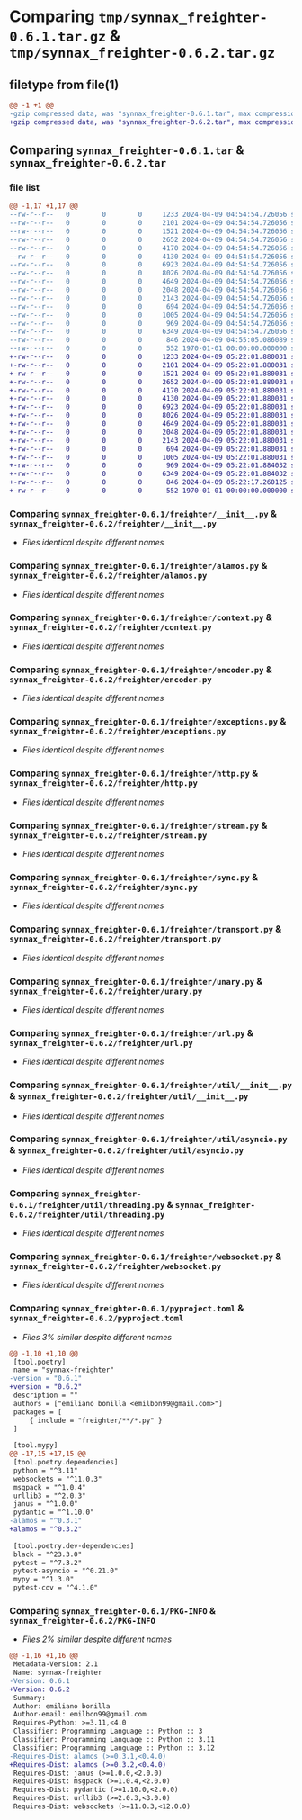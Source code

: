 # Comparing `tmp/synnax_freighter-0.6.1.tar.gz` & `tmp/synnax_freighter-0.6.2.tar.gz`

## filetype from file(1)

```diff
@@ -1 +1 @@
-gzip compressed data, was "synnax_freighter-0.6.1.tar", max compression
+gzip compressed data, was "synnax_freighter-0.6.2.tar", max compression
```

## Comparing `synnax_freighter-0.6.1.tar` & `synnax_freighter-0.6.2.tar`

### file list

```diff
@@ -1,17 +1,17 @@
--rw-r--r--   0        0        0     1233 2024-04-09 04:54:54.726056 synnax_freighter-0.6.1/freighter/__init__.py
--rw-r--r--   0        0        0     2101 2024-04-09 04:54:54.726056 synnax_freighter-0.6.1/freighter/alamos.py
--rw-r--r--   0        0        0     1521 2024-04-09 04:54:54.726056 synnax_freighter-0.6.1/freighter/context.py
--rw-r--r--   0        0        0     2652 2024-04-09 04:54:54.726056 synnax_freighter-0.6.1/freighter/encoder.py
--rw-r--r--   0        0        0     4170 2024-04-09 04:54:54.726056 synnax_freighter-0.6.1/freighter/exceptions.py
--rw-r--r--   0        0        0     4130 2024-04-09 04:54:54.726056 synnax_freighter-0.6.1/freighter/http.py
--rw-r--r--   0        0        0     6923 2024-04-09 04:54:54.726056 synnax_freighter-0.6.1/freighter/stream.py
--rw-r--r--   0        0        0     8026 2024-04-09 04:54:54.726056 synnax_freighter-0.6.1/freighter/sync.py
--rw-r--r--   0        0        0     4649 2024-04-09 04:54:54.726056 synnax_freighter-0.6.1/freighter/transport.py
--rw-r--r--   0        0        0     2048 2024-04-09 04:54:54.726056 synnax_freighter-0.6.1/freighter/unary.py
--rw-r--r--   0        0        0     2143 2024-04-09 04:54:54.726056 synnax_freighter-0.6.1/freighter/url.py
--rw-r--r--   0        0        0      694 2024-04-09 04:54:54.726056 synnax_freighter-0.6.1/freighter/util/__init__.py
--rw-r--r--   0        0        0     1005 2024-04-09 04:54:54.726056 synnax_freighter-0.6.1/freighter/util/asyncio.py
--rw-r--r--   0        0        0      969 2024-04-09 04:54:54.726056 synnax_freighter-0.6.1/freighter/util/threading.py
--rw-r--r--   0        0        0     6349 2024-04-09 04:54:54.726056 synnax_freighter-0.6.1/freighter/websocket.py
--rw-r--r--   0        0        0      846 2024-04-09 04:55:05.086089 synnax_freighter-0.6.1/pyproject.toml
--rw-r--r--   0        0        0      552 1970-01-01 00:00:00.000000 synnax_freighter-0.6.1/PKG-INFO
+-rw-r--r--   0        0        0     1233 2024-04-09 05:22:01.880031 synnax_freighter-0.6.2/freighter/__init__.py
+-rw-r--r--   0        0        0     2101 2024-04-09 05:22:01.880031 synnax_freighter-0.6.2/freighter/alamos.py
+-rw-r--r--   0        0        0     1521 2024-04-09 05:22:01.880031 synnax_freighter-0.6.2/freighter/context.py
+-rw-r--r--   0        0        0     2652 2024-04-09 05:22:01.880031 synnax_freighter-0.6.2/freighter/encoder.py
+-rw-r--r--   0        0        0     4170 2024-04-09 05:22:01.880031 synnax_freighter-0.6.2/freighter/exceptions.py
+-rw-r--r--   0        0        0     4130 2024-04-09 05:22:01.880031 synnax_freighter-0.6.2/freighter/http.py
+-rw-r--r--   0        0        0     6923 2024-04-09 05:22:01.880031 synnax_freighter-0.6.2/freighter/stream.py
+-rw-r--r--   0        0        0     8026 2024-04-09 05:22:01.880031 synnax_freighter-0.6.2/freighter/sync.py
+-rw-r--r--   0        0        0     4649 2024-04-09 05:22:01.880031 synnax_freighter-0.6.2/freighter/transport.py
+-rw-r--r--   0        0        0     2048 2024-04-09 05:22:01.880031 synnax_freighter-0.6.2/freighter/unary.py
+-rw-r--r--   0        0        0     2143 2024-04-09 05:22:01.880031 synnax_freighter-0.6.2/freighter/url.py
+-rw-r--r--   0        0        0      694 2024-04-09 05:22:01.880031 synnax_freighter-0.6.2/freighter/util/__init__.py
+-rw-r--r--   0        0        0     1005 2024-04-09 05:22:01.880031 synnax_freighter-0.6.2/freighter/util/asyncio.py
+-rw-r--r--   0        0        0      969 2024-04-09 05:22:01.884032 synnax_freighter-0.6.2/freighter/util/threading.py
+-rw-r--r--   0        0        0     6349 2024-04-09 05:22:01.884032 synnax_freighter-0.6.2/freighter/websocket.py
+-rw-r--r--   0        0        0      846 2024-04-09 05:22:17.260125 synnax_freighter-0.6.2/pyproject.toml
+-rw-r--r--   0        0        0      552 1970-01-01 00:00:00.000000 synnax_freighter-0.6.2/PKG-INFO
```

### Comparing `synnax_freighter-0.6.1/freighter/__init__.py` & `synnax_freighter-0.6.2/freighter/__init__.py`

 * *Files identical despite different names*

### Comparing `synnax_freighter-0.6.1/freighter/alamos.py` & `synnax_freighter-0.6.2/freighter/alamos.py`

 * *Files identical despite different names*

### Comparing `synnax_freighter-0.6.1/freighter/context.py` & `synnax_freighter-0.6.2/freighter/context.py`

 * *Files identical despite different names*

### Comparing `synnax_freighter-0.6.1/freighter/encoder.py` & `synnax_freighter-0.6.2/freighter/encoder.py`

 * *Files identical despite different names*

### Comparing `synnax_freighter-0.6.1/freighter/exceptions.py` & `synnax_freighter-0.6.2/freighter/exceptions.py`

 * *Files identical despite different names*

### Comparing `synnax_freighter-0.6.1/freighter/http.py` & `synnax_freighter-0.6.2/freighter/http.py`

 * *Files identical despite different names*

### Comparing `synnax_freighter-0.6.1/freighter/stream.py` & `synnax_freighter-0.6.2/freighter/stream.py`

 * *Files identical despite different names*

### Comparing `synnax_freighter-0.6.1/freighter/sync.py` & `synnax_freighter-0.6.2/freighter/sync.py`

 * *Files identical despite different names*

### Comparing `synnax_freighter-0.6.1/freighter/transport.py` & `synnax_freighter-0.6.2/freighter/transport.py`

 * *Files identical despite different names*

### Comparing `synnax_freighter-0.6.1/freighter/unary.py` & `synnax_freighter-0.6.2/freighter/unary.py`

 * *Files identical despite different names*

### Comparing `synnax_freighter-0.6.1/freighter/url.py` & `synnax_freighter-0.6.2/freighter/url.py`

 * *Files identical despite different names*

### Comparing `synnax_freighter-0.6.1/freighter/util/__init__.py` & `synnax_freighter-0.6.2/freighter/util/__init__.py`

 * *Files identical despite different names*

### Comparing `synnax_freighter-0.6.1/freighter/util/asyncio.py` & `synnax_freighter-0.6.2/freighter/util/asyncio.py`

 * *Files identical despite different names*

### Comparing `synnax_freighter-0.6.1/freighter/util/threading.py` & `synnax_freighter-0.6.2/freighter/util/threading.py`

 * *Files identical despite different names*

### Comparing `synnax_freighter-0.6.1/freighter/websocket.py` & `synnax_freighter-0.6.2/freighter/websocket.py`

 * *Files identical despite different names*

### Comparing `synnax_freighter-0.6.1/pyproject.toml` & `synnax_freighter-0.6.2/pyproject.toml`

 * *Files 3% similar despite different names*

```diff
@@ -1,10 +1,10 @@
 [tool.poetry]
 name = "synnax-freighter"
-version = "0.6.1"
+version = "0.6.2"
 description = ""
 authors = ["emiliano bonilla <emilbon99@gmail.com>"]
 packages = [
     { include = "freighter/**/*.py" }
 ]
 
 [tool.mypy]
@@ -17,15 +17,15 @@
 [tool.poetry.dependencies]
 python = "^3.11"
 websockets = "^11.0.3"
 msgpack = "^1.0.4"
 urllib3 = "^2.0.3"
 janus = "^1.0.0"
 pydantic = "^1.10.0"
-alamos = "^0.3.1"
+alamos = "^0.3.2"
 
 [tool.poetry.dev-dependencies]
 black = "^23.3.0"
 pytest = "^7.3.2"
 pytest-asyncio = "^0.21.0"
 mypy = "^1.3.0"
 pytest-cov = "^4.1.0"
```

### Comparing `synnax_freighter-0.6.1/PKG-INFO` & `synnax_freighter-0.6.2/PKG-INFO`

 * *Files 2% similar despite different names*

```diff
@@ -1,16 +1,16 @@
 Metadata-Version: 2.1
 Name: synnax-freighter
-Version: 0.6.1
+Version: 0.6.2
 Summary: 
 Author: emiliano bonilla
 Author-email: emilbon99@gmail.com
 Requires-Python: >=3.11,<4.0
 Classifier: Programming Language :: Python :: 3
 Classifier: Programming Language :: Python :: 3.11
 Classifier: Programming Language :: Python :: 3.12
-Requires-Dist: alamos (>=0.3.1,<0.4.0)
+Requires-Dist: alamos (>=0.3.2,<0.4.0)
 Requires-Dist: janus (>=1.0.0,<2.0.0)
 Requires-Dist: msgpack (>=1.0.4,<2.0.0)
 Requires-Dist: pydantic (>=1.10.0,<2.0.0)
 Requires-Dist: urllib3 (>=2.0.3,<3.0.0)
 Requires-Dist: websockets (>=11.0.3,<12.0.0)
```

